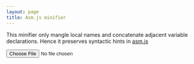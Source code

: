 ```yaml
---
layout: page
title: Asm.js minifier
---
```

This minifier only mangle local names and concatenate adjacent variable
declarations.  Hence it preserves syntactic hints in [asm.js][asm]

[asm]: http://asmjs.org/

<input type="file" id="asm-file">
<pre><code id="minified-asm"></code></pre>

<script defer src="https://cdnjs.cloudflare.com/ajax/libs/esprima/2.7.3/esprima.min.js"></script>
<script defer src="https://estools.github.io/esmangle/javascripts/esmangle.js"></script>
<script defer src="https://estools.github.io/escodegen/escodegen.browser.js"></script>
<script type="module" src="dom.js"></script>
